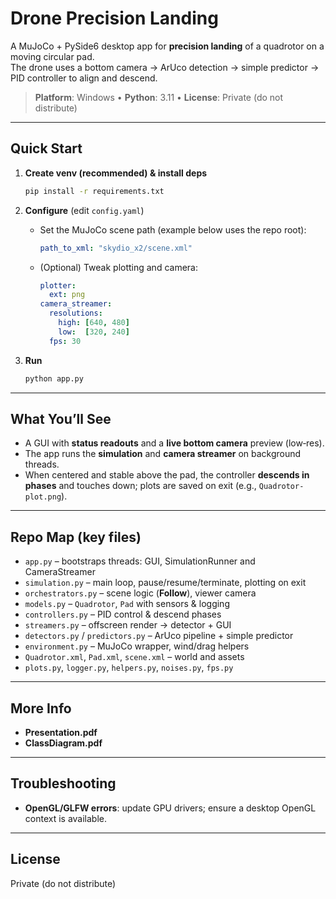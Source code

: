 # Drone Precision Landing

A MuJoCo + PySide6 desktop app for **precision landing** of a quadrotor on a moving circular pad.  
The drone uses a bottom camera → ArUco detection → simple predictor → PID controller to align and descend.

> **Platform**: Windows • **Python**: 3.11 • **License**: Private (do not distribute)

---

## Quick Start

1. **Create venv (recommended) & install deps**
   ```bash
   pip install -r requirements.txt
   ```

2. **Configure** (edit `config.yaml`)
   - Set the MuJoCo scene path (example below uses the repo root):
     ```yaml
     path_to_xml: "skydio_x2/scene.xml"
     ```
   - (Optional) Tweak plotting and camera:
     ```yaml
     plotter:
       ext: png
     camera_streamer:
       resolutions:
         high: [640, 480]
         low:  [320, 240]
       fps: 30
     ```
     
3. **Run**
   ```bash
   python app.py
   ```

---

## What You’ll See

- A GUI with **status readouts** and a **live bottom camera** preview (low‑res).  
- The app runs the **simulation** and **camera streamer** on background threads.  
- When centered and stable above the pad, the controller **descends in phases** and touches down; plots are saved on exit (e.g., `Quadrotor-plot.png`).

---

## Repo Map (key files)

- `app.py` – bootstraps threads: GUI, SimulationRunner and CameraStreamer
- `simulation.py` – main loop, pause/resume/terminate, plotting on exit
- `orchestrators.py` – scene logic (**Follow**), viewer camera
- `models.py` – `Quadrotor`, `Pad` with sensors & logging
- `controllers.py` – PID control & descend phases
- `streamers.py` – offscreen render → detector + GUI
- `detectors.py` / `predictors.py` – ArUco pipeline + simple predictor
- `environment.py` – MuJoCo wrapper, wind/drag helpers
- `Quadrotor.xml`, `Pad.xml`, `scene.xml` – world and assets
- `plots.py`, `logger.py`, `helpers.py`, `noises.py`, `fps.py`

---

## More Info

- **Presentation.pdf**
- **ClassDiagram.pdf**

---

## Troubleshooting

- **OpenGL/GLFW errors**: update GPU drivers; ensure a desktop OpenGL context is available.

---

## License

Private (do not distribute)